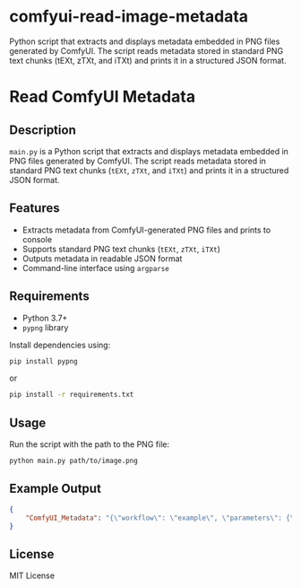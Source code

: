 # comfyui-read-image-metadata
Python script that extracts and displays metadata embedded in PNG files generated by ComfyUI. The script reads metadata stored in standard PNG text chunks (tEXt, zTXt, and iTXt) and prints it in a structured JSON format.


# Read ComfyUI Metadata

## Description

`main.py` is a Python script that extracts and displays metadata embedded in PNG files generated by ComfyUI. The script reads metadata stored in standard PNG text chunks (`tEXt`, `zTXt`, and `iTXt`) and prints it in a structured JSON format.

## Features

- Extracts metadata from ComfyUI-generated PNG files and prints to console
- Supports standard PNG text chunks (`tEXt`, `zTXt`, `iTXt`)
- Outputs metadata in readable JSON format
- Command-line interface using `argparse`

## Requirements

- Python 3.7+
- `pypng` library

Install dependencies using:

```sh
pip install pypng
```

or

```sh
pip install -r requirements.txt
```

## Usage

Run the script with the path to the PNG file:

```sh
python main.py path/to/image.png
```

## Example Output

```json
{
    "ComfyUI_Metadata": "{\"workflow\": \"example\", \"parameters\": {\"steps\": 50}}"
}
```

## License

MIT License
